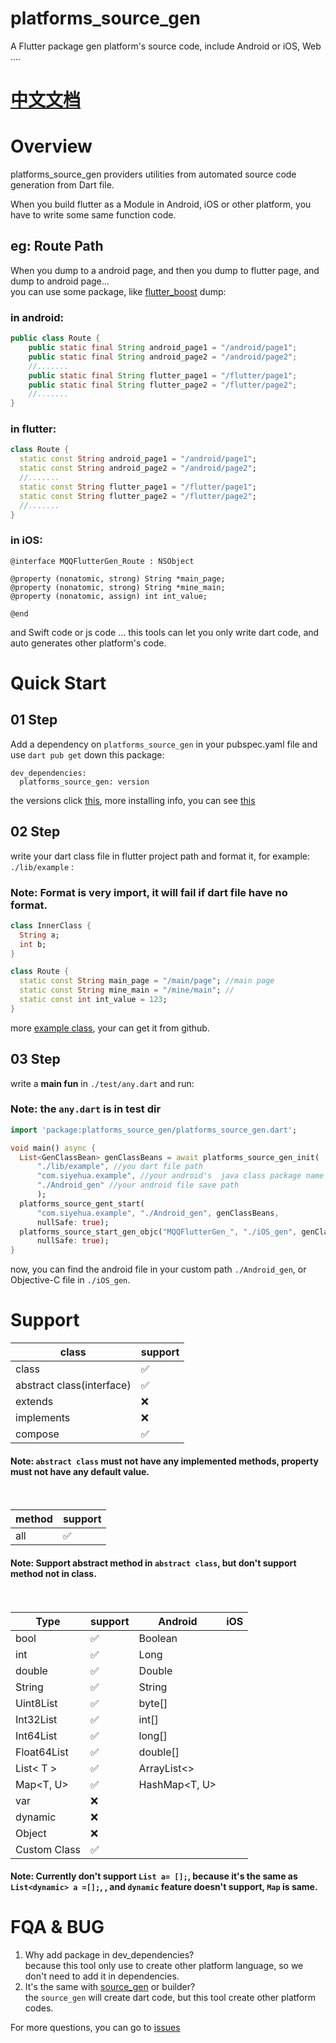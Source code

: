 # platforms_source_gen

A Flutter package gen platform's source code, include Android or iOS, Web ....

# [中文文档](./README_CN.md)

# Overview
platforms_source_gen providers utilities from automated source code generation from Dart file.

When you build flutter as a Module in Android, iOS or other platform, you have to write some same function
code.

## eg: Route Path

When you dump to a android page, and then you dump to flutter page, and dump to android page...
<br>you can use some package, like [flutter_boost](https://github.com/alibaba/flutter_boost) dump:

### in android:<br>

```java
public class Route {
    public static final String android_page1 = "/android/page1";
    public static final String android_page2 = "/android/page2";
    //.......
    public static final String flutter_page1 = "/flutter/page1";
    public static final String flutter_page2 = "/flutter/page2";
    //.......
}

```

### in flutter:<br>

```dart
class Route {
  static const String android_page1 = "/android/page1";
  static const String android_page2 = "/android/page2";
  //.......
  static const String flutter_page1 = "/flutter/page1";
  static const String flutter_page2 = "/flutter/page2";
  //.......
}
```

### in iOS:

```objc
@interface MQQFlutterGen_Route : NSObject

@property (nonatomic, strong) String *main_page;
@property (nonatomic, strong) String *mine_main;
@property (nonatomic, assign) int int_value;

@end
```

and Swift code or js code ...
this tools can let you only write dart code, and auto generates other platform's code.

# Quick Start

## 01 Step

Add a dependency on `platforms_source_gen` in your pubspec.yaml file and use `dart pub get` down this package:


```
dev_dependencies:
  platforms_source_gen: version
```

the versions click [this](https://pub.dev/packages/platforms_source_gen/versions),
more installing info, you can see [this](https://pub.dev/packages/platforms_source_gen/install)

## 02 Step
write your dart class file in flutter project path and format it, for example: `./lib/example` :

### Note: Format is very import, it will fail if dart file have no format.

```dart
class InnerClass {
  String a;
  int b;
}

class Route {
  static const String main_page = "/main/page"; //main page
  static const String mine_main = "/mine/main"; //
  static const int int_value = 123;
}

```

more [example class](https://github.com/siyehua/platforms_source_gen/tree/master/lib/example), your can get it from github.

## 03 Step

write a **main fun**  in `./test/any.dart` and run:

### Note: the `any.dart` is in test dir
```dart
import 'package:platforms_source_gen/platforms_source_gen.dart';

void main() async {
  List<GenClassBean> genClassBeans = await platforms_source_gen_init(
      "./lib/example", //you dart file path
      "com.siyehua.example", //your android's  java class package name
      "./Android_gen" //your android file save path
      );
  platforms_source_gent_start(
      "com.siyehua.example", "./Android_gen", genClassBeans,
      nullSafe: true);
  platforms_source_start_gen_objc("MQQFlutterGen_", "./iOS_gen", genClassBeans,
      nullSafe: true);
}
```
now, you can find the android file in your custom path `./Android_gen`, or Objective-C file in `./iOS_gen`.



# Support
class|support|
----|----|
class|✅|
abstract class(interface) |✅|
extends|❌|
implements |❌|
compose|✅|

#### Note: `abstract class` must not have any implemented methods, property must not have any default value.<br><br><br>


method|support|
----|----|
all|✅|

#### Note: Support abstract method in `abstract class`, but don't support method not in class.<br><br><br>

Type|support|Android|iOS|
----|----|----|----|
bool|✅|Boolean||BOOL
int|✅|Long||int
double|✅|Double||double
String|✅|String||NSString
Uint8List|✅|byte[]||NSArray<NSNumber *>
Int32List|✅|int[]||NSArray<NSNumber *>
Int64List|✅|long[]||NSArray<NSNumber *>
Float64List|✅|double[]||NSArray<NSNumber *>
List< T > |✅|ArrayList<>||NSArray
Map<T, U>|✅|HashMap<T, U>||NSDictionary
var|❌||
dynamic|❌||
Object|❌||
Custom Class|✅||

#### Note: Currently don't support `List a= [];`, because it's the same as `List<dynamic> a =[];`, , and `dynamic` feature doesn't support, `Map` is same.

# FQA & BUG
1. Why add package in dev_dependencies? <br> because this tool only use to create other platform language, so we don't need to add it in dependencies.
2. It's the same with [source_gen](https://pub.dev/packages/source_gen) or builder?<br> the `source_gen` will create dart code, but this tool create other platform codes.

For more questions, you can go to [issues](https://github.com/siyehua/platforms_source_gen/issues)

